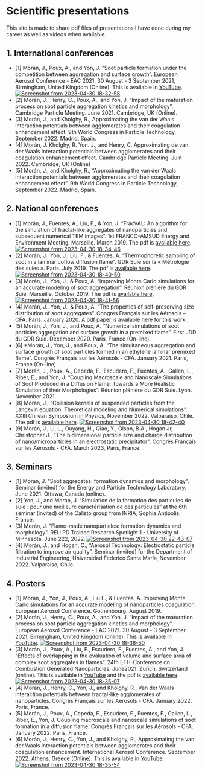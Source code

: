 # Scientific presentations

This site is made to share pdf files of presentations I have done during my career as well as videos when available.

## 1. International conferences

* [1] Morán, J., Poux, A., and Yon, J. “Soot particle formation under the competition between aggregation and surface growth”. European Aerosol Conference - EAC 2021. 30 August - 3 September 2021, Birmingham, United Kingdom (Online). This is available in [YouTube](https://youtu.be/E8ff4R8rwBc).
[![Screenshot from 2023-04-30 18-32-58](https://user-images.githubusercontent.com/62391931/235381154-7f2b2df1-8a9a-4977-879b-98fa1404d016.png)](https://youtu.be/E8ff4R8rwBc)
* [2] Morán, J., Henry, C., Poux, A., and Yon, J. “Impact of the maturation process on soot particle aggregation kinetics and morphology”. Cambridge Particle Meeting. June 2021. Cambridge, UK (Online).
* [3] Morán, J., and Kholghy, R., Approximating the van der Waals interaction potentials between agglomerates and their coagulation enhancement effect. 9th World Congress in Particle Technology, September 2022. Madrid, Spain.
* [4] Morán, J. Kholghy, R. Yon. J., and Henry, C. Approximating de van der Waals Interaction potentials between agglomerates and their coagulation enhancement effect. Cambridge Particle Meeting. Juin 2022. Cambridge, UK (Online)
* [5] Morán, J., and Kholghy, R., “Approximating the van der Waals interaction potentials between agglomerates and their coagulation enhancement effect”. 9th World Congress in Particle Technology, September 2022. Madrid, Spain.

## 2. National conferences

* [1] Morán, J., Fuentes, A., Liu, F., & Yon, J. “FracVAL: An algorithm for the simulation of fractal-like aggregates of nanoparticles and subsequent numerical TEM images”. 1st FRANCO-AMSUD Energy and Environment Meeting. Marseille. March 2019. The pdf is [available here](https://doi.org/10.13140/RG.2.2.34701.59368).
[![Screenshot from 2023-04-30 18-34-46](https://user-images.githubusercontent.com/62391931/235381407-a4c76ae1-eb2a-44ee-8e49-0ebe0f41309f.png)](https://doi.org/10.13140/RG.2.2.34701.59368)
* [2] Morán, J., Yon, J., Liu, F., & Fuentes, A. “Thermophoretic sampling of soot in a laminar coflow diffusion flame”. GDR Suie sur la « Métrologie des suies ». Paris. July 2019. The pdf is [available here](https://doi.org/10.13140/RG.2.2.10340.94087).
[![Screenshot from 2023-04-30 18-40-50](https://user-images.githubusercontent.com/62391931/235381441-d25a208c-f9c2-48ac-bdc1-eea1349ee1fe.png)](https://doi.org/10.13140/RG.2.2.10340.94087)
* [3] Morán, J., Yon, J., & Poux, A. “Improving Monte Carlo simulations for an accurate modeling of soot aggregation”. Réunion plénière du GDR Suie. Marseille. October 2019. The pdf is [available here](https://doi.org/10.13140/RG.2.2.16585.90723).
[![Screenshot from 2023-04-30 18-41-56](https://user-images.githubusercontent.com/62391931/235381485-2756bd40-8724-4910-a9e1-cb4f5d93ca50.png)](https://doi.org/10.13140/RG.2.2.16585.90723)
* [4] Morán, J., Yon, J., & Poux, A. “The properties of self-preserving size distribution of soot aggregates”. Congrès Français sur les Aérosols – CFA. Paris. January 2020. A pdf paper is available [here](https://doi.org/10.25576/ASFERA-CFA2020-19711) for this work.
* [5] Morán, J., Yon, J., and Poux, A. “Numerical simulations of soot particles aggregation and surface growth in a premixed flame”. First JDD du GDR Suie. December 2020. Paris, France (On-line).
* [6] *Morán, J., Yon, J., and Poux, A. “The simultaneous aggregation and surface growth of soot particles formed in an ethylene laminar premixed flame”. Congrès Français sur les Aérosols - CFA. January 2021. Paris, France (On-line).
* [7] Morán, J., Poux, A., Cepeda, F., Escudero, F., Fuentes, A., Gallen, L., Riber, E., and Yon, J. “Coupling Macroscale and Nanoscale Simulations of Soot Produced in a Diffusion Flame: Towards a More Realistic Simulation of their Morphologies”. Réunion plénière du GDR Suie. Lyon. November 2021.
* [8] Morán, J., “Collision kernels of suspended particles from the Langevin equation: Theoretical modeling and Numerical simulations”. XXIII Chilean Symposium in Physics, November 2022. Valparaiso, Chile. The pdf is [available here](https://doi.org/10.13140/RG.2.2.28226.66248).
[![Screenshot from 2023-04-30 18-42-40](https://user-images.githubusercontent.com/62391931/235381517-b655e5cf-1ce8-43a3-a6dc-c4502ba006bf.png)](https://doi.org/10.13140/RG.2.2.28226.66248)
* [9] Morán, J., Li, L., Ouyang, H., Qiao, Y., Olson, B.A., Hogan Jr, Christopher J., "The bidimensional particle size and charge distribution of nano/microparticles in an electrostatic precipitator". Congrès Français sur les Aérosols - CFA. March 2023, Paris, France.

## 3. Seminars

* [1] Morán, J. “Soot aggregates: formation dynamics and morphology”. Seminar (invited) for the Energy and Particle Technology Laboratory. June 2021. Ottawa, Canada (online).
* [2] Yon, J., and Morán, J. “Simulation de la formation des particules de suie : pour une meilleure caractérisation de ces particules” at the 6th seminar (invited) of the Calisto group from INRIA, Sophia Antipolis, France.
* [3] Morán, J. "Flame-made nanoparticles: formation dynamics and morphology". REU PD Trainee Research Spotlight 1 - University of Minnesota. June 222, 2022.
[![Screenshot from 2023-04-30 22-43-07](https://user-images.githubusercontent.com/62391931/235403719-f571bbcc-18d8-492f-a617-9fa6eee54a27.png)](https://youtu.be/xL6v0dUA1a4)
* [4] Morán, J., and Hogan, C., “Aerosol Technology: Electrostatic particle filtration to improve air quality”. Seminar (invited) for the Department of Industrial Engineering, Universidad Federico Santa Marı́a, November 2022. Valparaiso, Chile.


## 4. Posters
* [1] Morán, J., Yon, J., Poux, A., Liu F., & Fuentes, A. Improving Monte Carlo simulations for an accurate modeling of nanoparticles coagulation. European Aerosol Conference. Gothenbourg. August 2019.
* [2] Morán, J., Henry, C., Poux, A., and Yon, J. “Impact of the maturation process on soot particle aggregation kinetics and morphology”. European Aerosol Conference - EAC 2021. 30 August - 3 September 2021, Birmingham, United Kingdom (online). This is available in [YouTube](https://youtu.be/AfUgvpkO6dA).
[![Screenshot from 2023-04-30 18-36-50](https://user-images.githubusercontent.com/62391931/235381309-99e25c77-483f-4cc6-9b4a-022a989008dc.png)](https://youtu.be/AfUgvpkO6dA)
* [3] Morán, J., Poux, A., Liu, F., Escudero, F., Fuentes, A., and Yon, J. “Effects of overlapping in the evaluation of volume and surface area of complex soot aggregates in flames”. 24th ETH-Conference on Combustion Generated Nanoparticles. June2021. Zurich, Switzerland (online). This is available in [YouTube](https://youtu.be/0LC2pzlnPKY) and the pdf is [available here](https://doi.org/10.13140/RG.2.2.33638.55364).
[![Screenshot from 2023-04-30 18-35-07](https://user-images.githubusercontent.com/62391931/235381234-90461dc6-fffd-4673-a861-b5bf5f1bacb8.png)](https://doi.org/10.13140/RG.2.2.33638.55364)
* [4] Morán, J., Henry, C., Yon, J., and Kholghy, R., Van der Waals interaction potentials between fractal-like agglomerates of nanoparticles. Congrès Français sur les Aérosols - CFA. January 2022. Paris, France.
* [5] Morán, J., Poux, A., Cepeda, F., Escudero, F., Fuentes, F., Gallen, L., Riber, E., Yon, J. Coupling macroscale and nanoscale simulations of soot formation in a diffusion flame. Congrès Français sur les Aérosols - CFA. January 2022. Paris, France.
* [6] Morán, J., Henry, C., Yon, J., and Kholghy, R., Approximating the van der Waals interaction potentials between agglomerates and their coagulation enhancement. International Aerosol Conference. September 2022. Athens, Greece (Online). This is available in [YouTube](https://youtu.be/YA6rjobiuh0).
[![Screenshot from 2023-04-30 18-35-54](https://user-images.githubusercontent.com/62391931/235381275-bba0d4ac-fe15-462c-b2d6-e7e717f35c01.png)](https://youtu.be/YA6rjobiuh0)

